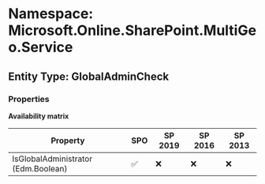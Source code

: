 # Namespace: Microsoft.Online.SharePoint.MultiGeo.Service

## Entity Type: GlobalAdminCheck

### Properties

**Availability matrix**

Property | SPO | SP 2019 | SP 2016 | SP 2013
----------|-----|---------|---------|--------
IsGlobalAdministrator (Edm.Boolean) | ✅ | ❌ | ❌ | ❌


